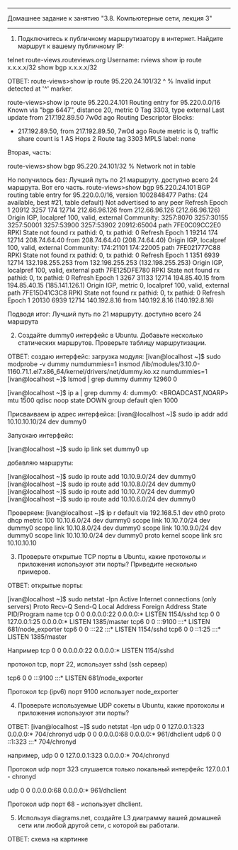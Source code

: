 __________________________________________________________________________
Домашнее задание к занятию "3.8. Компьютерные сети, лекция 3"
__________________________________________________________________________

1. Подключитесь к публичному маршрутизатору в интернет. Найдите маршрут к вашему публичному IP:

telnet route-views.routeviews.org
Username: rviews
show ip route x.x.x.x/32
show bgp x.x.x.x/32

ОТВЕТ: 
route-views>show ip route 95.220.24.101/32
                                       ^
% Invalid input detected at '^' marker.


route-views>show ip route 95.220.24.101
Routing entry for 95.220.0.0/16
  Known via "bgp 6447", distance 20, metric 0
  Tag 3303, type external
  Last update from 217.192.89.50 7w0d ago
  Routing Descriptor Blocks:
  * 217.192.89.50, from 217.192.89.50, 7w0d ago
      Route metric is 0, traffic share count is 1
      AS Hops 2
      Route tag 3303
      MPLS label: none

Вторая, часть: 

route-views>show bgp 95.220.24.101/32
% Network not in table

Но получилось без: Лучший путь по 21 маршруту. доступно всего 24 маршрута. Вот его часть.
route-views>show bgp 95.220.24.101
BGP routing table entry for 95.220.0.0/16, version 1002848477
Paths: (24 available, best #21, table default)
  Not advertised to any peer
  Refresh Epoch 1
  20912 3257 174 12714
    212.66.96.126 from 212.66.96.126 (212.66.96.126)
      Origin IGP, localpref 100, valid, external
      Community: 3257:8070 3257:30155 3257:50001 3257:53900 3257:53902 20912:65004
      path 7FE0C09CC2E0 RPKI State not found
      rx pathid: 0, tx pathid: 0
  Refresh Epoch 1
  19214 174 12714
    208.74.64.40 from 208.74.64.40 (208.74.64.40)
      Origin IGP, localpref 100, valid, external
      Community: 174:21101 174:22005
      path 7FE021777C88 RPKI State not found
      rx pathid: 0, tx pathid: 0
  Refresh Epoch 1
  1351 6939 12714
    132.198.255.253 from 132.198.255.253 (132.198.255.253)
      Origin IGP, localpref 100, valid, external
      path 7FE125DFE780 RPKI State not found
      rx pathid: 0, tx pathid: 0
  Refresh Epoch 1
  3267 31133 12714
    194.85.40.15 from 194.85.40.15 (185.141.126.1)
      Origin IGP, metric 0, localpref 100, valid, external
      path 7FE15D41C3C8 RPKI State not found
      rx pathid: 0, tx pathid: 0
  Refresh Epoch 1
  20130 6939 12714
    140.192.8.16 from 140.192.8.16 (140.192.8.16)

Подводя итог: Лучший путь по 21 маршруту. доступно всего 24 маршрута


2. Создайте dummy0 интерфейс в Ubuntu. Добавьте несколько статических маршрутов. Проверьте таблицу маршрутизации.

ОТВЕТ:
 создаю интерфейс: 
загрузка модуля: 
[ivan@localhost ~]$ sudo modprobe -v dummy numdummies=1
insmod /lib/modules/3.10.0-1160.71.1.el7.x86_64/kernel/drivers/net/dummy.ko.xz numdummies=1
[ivan@localhost ~]$ lsmod | grep dummy
dummy                  12960  0

[ivan@localhost ~]$ ip a | grep dummy
4: dummy0: <BROADCAST,NOARP> mtu 1500 qdisc noop state DOWN group default qlen 1000

Присваиваем ip адрес интерфейса:
[ivan@localhost ~]$ sudo ip addr add 10.10.10.10/24 dev dummy0

Запускаю интерфейс: 

[ivan@localhost ~]$ sudo ip link set dummy0 up

добавляю маршруты: 

[ivan@localhost ~]$ sudo ip route add 10.10.9.0/24 dev dummy0
[ivan@localhost ~]$ sudo ip route add 10.10.8.0/24 dev dummy0
[ivan@localhost ~]$ sudo ip route add 10.10.7.0/24 dev dummy0
[ivan@localhost ~]$ sudo ip route add 10.10.6.0/24 dev dummy0


Проверяем: 
[ivan@localhost ~]$ ip r
default via 192.168.5.1 dev eth0 proto dhcp metric 100
10.10.6.0/24 dev dummy0 scope link
10.10.7.0/24 dev dummy0 scope link
10.10.8.0/24 dev dummy0 scope link
10.10.9.0/24 dev dummy0 scope link
10.10.10.0/24 dev dummy0 proto kernel scope link src 10.10.10.10

3. Проверьте открытые TCP порты в Ubuntu, какие протоколы и приложения используют эти порты? Приведите несколько примеров.

ОТВЕТ: открытые порты:

[ivan@localhost ~]$ sudo netstat -lpn
Active Internet connections (only servers)
Proto Recv-Q Send-Q Local Address           Foreign Address         State       PID/Program name
tcp        0      0 0.0.0.0:22              0.0.0.0:*               LISTEN      1154/sshd
tcp        0      0 127.0.0.1:25            0.0.0.0:*               LISTEN      1385/master
tcp6       0      0 :::9100                 :::*                    LISTEN      681/node_exporter
tcp6       0      0 :::22                   :::*                    LISTEN      1154/sshd
tcp6       0      0 ::1:25                  :::*                    LISTEN      1385/master

 





Например 
tcp        0      0 0.0.0.0:22              0.0.0.0:*               LISTEN      1154/sshd

протокол tcp, порт 22, использует sshd (ssh сервер)

tcp6       0      0 :::9100                 :::*                    LISTEN      681/node_exporter


Протокол tcp (ipv6) порт 9100 использует node_exporter

4. Проверьте используемые UDP сокеты в Ubuntu, какие протоколы и приложения используют эти порты?

ОТВЕТ:
[ivan@localhost ~]$ sudo netstat -lpn 
udp        0      0 127.0.0.1:323           0.0.0.0:*                           704/chronyd
udp        0      0 0.0.0.0:68              0.0.0.0:*                           961/dhclient
udp6       0      0 ::1:323                 :::*                                704/chronyd


например,
udp        0      0 127.0.0.1:323           0.0.0.0:*                           704/chronyd

Протокол udp  порт 323 слушается только локальный интерфейс 127.0.0.1 - chronyd



udp        0      0 0.0.0.0:68              0.0.0.0:*                           961/dhclient

Протокол udp  порт 68 - использует dhclient.

5. Используя diagrams.net, создайте L3 диаграмму вашей домашней сети или любой другой сети, с которой вы работали.

ОТВЕТ: схема на картинке

